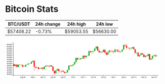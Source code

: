 # Bitcoin Stats

BTC/USDT|24h change|24h high|24h low|
|---|---|---|---|
|$57408.22|-0.73%|$59053.55|$56630.00|

<img src="./chart.svg">
